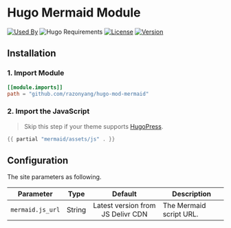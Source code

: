 # Hugo Mermaid Module

[![Used By](https://img.shields.io/badge/dynamic/json?color=success&label=used+by&query=repositories_humanize&logo=hugo&style=flat-square&url=https://api.razonyang.com/v1/github/dependents/razonyang/hugo-mod-mermaid)](https://github.com/razonyang/hugo-mod-mermaid/network/dependents)
![Hugo Requirements](https://img.shields.io/badge/dynamic/json?color=important&label=requirements&query=requirements&logo=hugo&style=flat-square&url=https://api.razonyang.com/v1/hugo/modules/github.com/razonyang/hugo-mod-mermaid)
[![License](https://img.shields.io/github/license/razonyang/hugo-mod-mermaid?style=flat-square)](https://github.com/razonyang/hugo-mod-mermaid/blob/main/LICENSE)
[![Version](https://img.shields.io/github/v/tag/razonyang/hugo-mod-mermaid?label=version&style=flat-square)](https://github.com/razonyang/hugo-mod-mermaid/tags)

## Installation

### 1. Import Module

```toml
[[module.imports]]
path = "github.com/razonyang/hugo-mod-mermaid"
```

### 2. Import the JavaScript

> Skip this step if your theme supports [HugoPress](https://github.com/razonyang/hugopress).

```go
{{ partial "mermaid/assets/js" . }}
```

## Configuration

The site parameters as following.

| Parameter        |  Type  |              Default              | Description             |
| ---------------- | :----: | :-------------------------------: | ----------------------- |
| `mermaid.js_url` | String | Latest version from JS Delivr CDN | The Mermaid script URL. |
